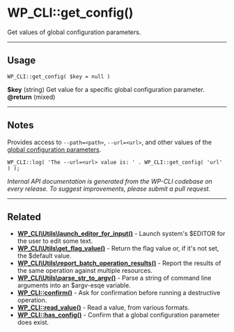 # WP_CLI::get_config()

Get values of global configuration parameters.

***

## Usage

    WP_CLI::get_config( $key = null )

<div>
<strong>$key</strong> (string) Get value for a specific global configuration parameter.<br />
<strong>@return</strong> (mixed) <br />
</div>


***

## Notes

Provides access to `--path=<path>`, `--url=<url>`, and other values of
the [global configuration parameters](https://make.wordpress.org/cli/handbook/references/config/).

```
WP_CLI::log( 'The --url=<url> value is: ' . WP_CLI::get_config( 'url' ) );
```


*Internal API documentation is generated from the WP-CLI codebase on every release. To suggest improvements, please submit a pull request.*


***

## Related

<ul>



<li><strong><a href="https://make.wordpress.org/cli/handbook/internal-api/wp-cli-utils-launch-editor-for-input/">WP_CLI\Utils\launch_editor_for_input()</a></strong> - Launch system's $EDITOR for the user to edit some text.</li>


<li><strong><a href="https://make.wordpress.org/cli/handbook/internal-api/wp-cli-utils-get-flag-value/">WP_CLI\Utils\get_flag_value()</a></strong> - Return the flag value or, if it's not set, the $default value.</li>


<li><strong><a href="https://make.wordpress.org/cli/handbook/internal-api/wp-cli-utils-report-batch-operation-results/">WP_CLI\Utils\report_batch_operation_results()</a></strong> - Report the results of the same operation against multiple resources.</li>


<li><strong><a href="https://make.wordpress.org/cli/handbook/internal-api/wp-cli-utils-parse-str-to-argv/">WP_CLI\Utils\parse_str_to_argv()</a></strong> - Parse a string of command line arguments into an $argv-esqe variable.</li>


<li><strong><a href="https://make.wordpress.org/cli/handbook/internal-api/wp-cli-confirm/">WP_CLI::confirm()</a></strong> - Ask for confirmation before running a destructive operation.</li>


<li><strong><a href="https://make.wordpress.org/cli/handbook/internal-api/wp-cli-read-value/">WP_CLI::read_value()</a></strong> - Read a value, from various formats.</li>


<li><strong><a href="https://make.wordpress.org/cli/handbook/internal-api/wp-cli-has-config/">WP_CLI::has_config()</a></strong> - Confirm that a global configuration parameter does exist.</li>



</ul>


